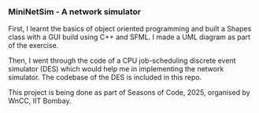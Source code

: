### MiniNetSim - A network simulator



First, I learnt the basics of object oriented programming and built a Shapes class with a GUI build using C++ and SFML. I made a UML diagram as part of the exercise.

Then, I went through the code of a CPU job-scheduling discrete event simulator (DES) which would help me in implementing the network simulator. The codebase of the DES is included in this repo.



This project is being done as part of Seasons of Code, 2025, organised by WnCC, IIT Bombay.





